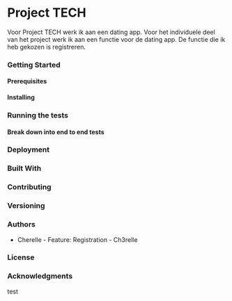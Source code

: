 # Project TECH
Voor Project TECH werk ik aan een dating app. Voor het individuele deel van het project werk ik aan een functie voor de dating app. De functie die ik heb gekozen is registreren.

### Getting Started


#### Prerequisites

#### Installing

### Running the tests

#### Break down into end to end tests

### Deployment

### Built With

### Contributing

### Versioning

### Authors
* Cherelle - Feature: Registration - Ch3relle

### License

### Acknowledgments

test
